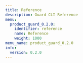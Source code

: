 ```yaml
---
title: Reference
description: Guard CLI Reference
menu:
  product_guard_0.2.0:
    identifier: reference
    name: Reference
    weight: 1000
menu_name: product_guard_0.2.0
info:
  version: 0.2.0
---
```


